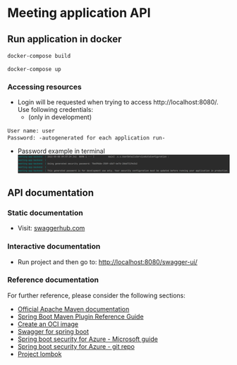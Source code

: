 # Meeting application API

## Run application in docker

```
docker-compose build
```

```
docker-compose up
```
### Accessing resources
* Login will be requested when trying to access http://localhost:8080/. Use following credentials:
  * (only in development)
```
User name: user 
Password: -autogenerated for each application run-
```
* Password example in terminal
![/images/img.png](images/img.png)
## API documentation

### Static documentation

* Visit: [swaggerhub.com](https://app.swaggerhub.com/apis/einnovations/meeting-app-documentation/1.0)


### Interactive documentation

* Run project and then go to: [http://localhost:8080/swagger-ui/](https://app.swaggerhub.com/apis/einnovations/meeting-app-documentation/1.0)

### Reference documentation

For further reference, please consider the following sections:

* [Official Apache Maven documentation](https://maven.apache.org/guides/index.html)
* [Spring Boot Maven Plugin Reference Guide](https://docs.spring.io/spring-boot/docs/2.6.6/maven-plugin/reference/html/)
* [Create an OCI image](https://docs.spring.io/spring-boot/docs/2.6.6/maven-plugin/reference/html/#build-image)
* [Swagger for spring boot](https://www.baeldung.com/swagger-2-documentation-for-spring-rest-api)
* [Spring boot security for Azure - Microsoft guide](https://docs.microsoft.com/en-us/azure/developer/java/spring-framework/spring-boot-starter-for-azure-active-directory-developer-guide)
* [Spring boot security for Azure - git repo](https://github.com/Azure-Samples/azure-spring-boot-samples/tree/spring-cloud-azure_4.0.0/aad/spring-cloud-azure-starter-active-directory/web-client-access-resource-server/aad-resource-server)
* [Project lombok](https://projectlombok.org/)
